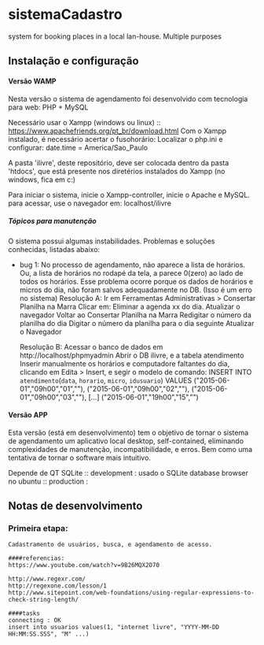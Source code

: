 # sistemaCadastro
system for booking places in a local lan-house. Multiple purposes


## Instalação e configuração
#### Versão WAMP
Nesta versão o sistema de agendamento foi desenvolvido com tecnologia para web: PHP + MySQL

Necessário usar o Xampp (windows ou linux) :: https://www.apachefriends.org/pt_br/download.html
Com o Xampp instalado, é necessário acertar o fusohorário:
Localizar o php.ini e configurar: date.time = America/Sao_Paulo

A pasta 'ilivre', deste repositório, deve ser colocada dentro da pasta 'htdocs', que está presente nos diretérios instalados do Xampp (no windows, fica em c:)

Para iniciar o sistema, inicie o Xampp-controller, inicie o Apache e MySQL. para acessar, use o navegador em: localhost/ilivre

##### Tópicos para manutenção
O sistema possui algumas instabilidades. Problemas e soluções conhecidas, listadas abaixo:
 - bug 1: No processo de agendamento, não aparece a lista de horários. Ou, a lista de horários no rodapé da tela, a parece 0(zero) ao lado de todos os horários.
 	Esse problema ocorre porque os dados de horários e micros do dia, não foram salvos adequadamente no DB. (Isso é um erro no sistema)
 	Resolução A: Ir em Ferramentas Administrativas > Consertar Planilha na Marra
 				Clicar em: Eliminar a agenda xx do dia.
 				Atualizar o navegador
 				Voltar ao Consertar Planilha na Marra
 				Redigitar o número da planilha do dia
 				Digitar o número da planilha para o dia seguinte
 				Atualizar o Navegador

 	Resolução B: Acessar o banco de dados em http://localhost/phpmyadmin
 				Abrir o DB ilivre, e a tabela atendimento
 				Inserir manualmente os horários e computadore faltantes do dia, clicando em Edita > Insert, e segir o modelo de comando:
 				INSERT INTO `atendimento`(`data`, `horario`, `micro`, `idusuario`) VALUES ("2015-06-01","09h00","01",""),
 				("2015-06-01","09h00","02",""),
 				("2015-06-01","09h00","03",""),
 				[...]
 				("2015-06-01","19h00","15","")





#### Versão APP
Esta versão (está em desenvolvimento) tem o objetivo de tornar o sistema de agendamento um aplicativo local desktop, self-contained, eliminando complexidades de manutenção, incompatibilidade, e erros. Bem como uma tentativa de tornar o software mais intuitivo.

Depende de QT
SQLite 
	:: development : usado o SQLite database browser no ubuntu
	:: production  : 




## Notas de desenvolvimento

### Primeira etapa: 
    Cadastramento de usuários, busca, e agendamento de acesso.
	
	####referencias: 
	https://www.youtube.com/watch?v=9B26MQX2O70

	http://www.regexr.com/
	http://regexone.com/lesson/1
	http://www.sitepoint.com/web-foundations/using-regular-expressions-to-check-string-length/

	####tasks
	connecting : OK
	insert into usuarios values(1, "internet livre", "YYYY-MM-DD HH:MM:SS.SSS", "M" ...)
